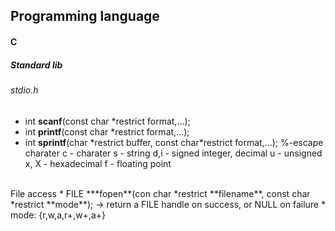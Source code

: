 ## Programming language
#### C

##### Standard lib
###### stdio.h
* int **scanf**(const char *restrict format,...);
* int **printf**(const char *restrict format,...);
* int **sprintf**(char \*restrict buffer, const char\*restrict format,...);
%-escape charater
c - charater
s - string 
d,i - signed integer, decimal
u - unsigned
x, X - hexadecimal
f - floating point
<br>
File access
* FILE ***fopen**(con char *restrict **filename**, const char *restrict **mode**);
  -> return a FILE handle on success, or NULL on failure
* mode: {r,w,a,r+,w+,a+}
